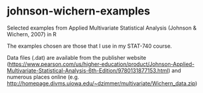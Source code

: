 # johnson-wichern-examples
Selected examples from Applied Multivariate Statistical Analysis (Johnson &amp; Wichern, 2007) in R

The examples chosen are those that I use in my STAT-740 course. 

Data files (.dat) are available from the publisher website (https://www.pearson.com/us/higher-education/product/Johnson-Applied-Multivariate-Statistical-Analysis-6th-Edition/9780131877153.html) and numerous places online (e.g. http://homepage.divms.uiowa.edu/~dzimmer/multivariate/Wichern_data.zip)